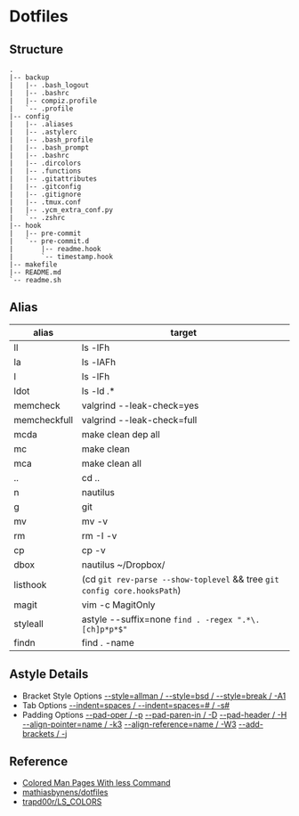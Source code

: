 # Dotfiles

## Structure
```
.
|-- backup
|   |-- .bash_logout
|   |-- .bashrc
|   |-- compiz.profile
|   `-- .profile
|-- config
|   |-- .aliases
|   |-- .astylerc
|   |-- .bash_profile
|   |-- .bash_prompt
|   |-- .bashrc
|   |-- .dircolors
|   |-- .functions
|   |-- .gitattributes
|   |-- .gitconfig
|   |-- .gitignore
|   |-- .tmux.conf
|   |-- .ycm_extra_conf.py
|   `-- .zshrc
|-- hook
|   |-- pre-commit
|   `-- pre-commit.d
|       |-- readme.hook
|       `-- timestamp.hook
|-- makefile
|-- README.md
`-- readme.sh
```

## Alias
|alias|target|
|-----|------|
|ll|ls -lFh| #size,show type,human readable
|la|ls -lAFh| #long list,show almost all,show type,human readable
|l|ls -lFh| #size,show type,human readable
|ldot|ls -ld .*|
|memcheck|valgrind --leak-check=yes|
|memcheckfull|valgrind --leak-check=full|
|mcda|make clean dep all|
|mc|make clean|
|mca|make clean all|
|..|cd ..|
|n|nautilus|
|g|git|
|mv|mv -v|
|rm|rm -I -v|
|cp|cp -v|
|dbox|nautilus ~/Dropbox/|
|listhook|(cd `git rev-parse --show-toplevel` && tree `git config core.hooksPath`)|
|magit|vim -c MagitOnly|
|styleall|astyle --suffix=none `find . -regex ".*\.[ch]p*p*$"`|
|findn|find . -name|

## Astyle Details

- Bracket Style Options
[--style=allman / --style=bsd / --style=break / -A1](http://astyle.sourceforge.net/astyle.html#_style=allman)
- Tab Options
[--indent=spaces / --indent=spaces=# / -s#](http://astyle.sourceforge.net/astyle.html#_indent=spaces)
- Padding Options
[--pad-oper / -p](http://astyle.sourceforge.net/astyle.html#_pad-oper)
[--pad-paren-in / -D](http://astyle.sourceforge.net/astyle.html#_pad-paren-in)
[--pad-header / -H](http://astyle.sourceforge.net/astyle.html#_pad-header)
[--align-pointer=name   / -k3](http://astyle.sourceforge.net/astyle.html#_align-pointer)
[--align-reference=name   / -W3](http://astyle.sourceforge.net/astyle.html#_align-reference)
[--add-brackets / -j](http://astyle.sourceforge.net/astyle.html#_add-brackets)

## Reference
- [Colored Man Pages With less Command](http://www.cyberciti.biz/faq/linux-unix-colored-man-pages-with-less-command/)
- [mathiasbynens/dotfiles](https://github.com/mathiasbynens/dotfiles)
- [trapd00r/LS_COLORS](https://github.com/trapd00r/LS_COLORS)


